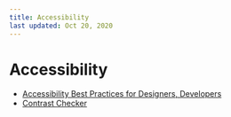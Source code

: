 ```yaml
---
title: Accessibility
last updated: Oct 20, 2020
---
```


# Accessibility

* [Accessibility Best Practices for Designers, Developers](https://romeo.elsevier.com/accessibility_checklist/downloads/developer_designer_checklist.pdf)
* [Contrast Checker](https://webaim.org/resources/contrastchecker/)
